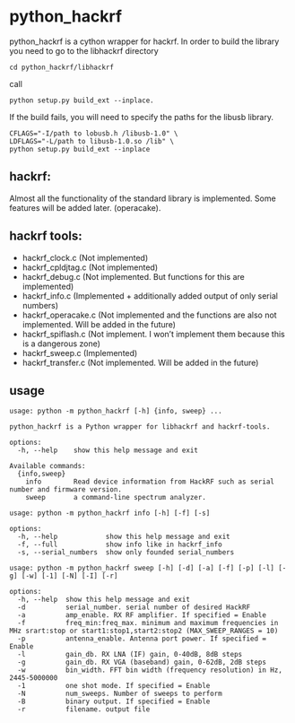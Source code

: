 # python_hackrf

python_hackrf is a cython wrapper for hackrf.
In order to build the library you need to go to the libhackrf directory
```
cd python_hackrf/libhackrf
```
call
```
python setup.py build_ext --inplace.
```
If the build fails, you will need to specify the paths for the libusb library.
```
CFLAGS="-I/path to lobusb.h /libusb-1.0" \
LDFLAGS="-L/path to libusb-1.0.so /lib" \
python setup.py build_ext --inplace
```
## hackrf:
Almost all the functionality of the standard library is implemented. Some features will be added later. (operacake).

## hackrf tools:
* hackrf_clock.c (Not implemented)
* hackrf_cpldjtag.c (Not implemented)
* hackrf_debug.c (Not implemented. But functions for this are implemented)
* hackrf_info.c (Implemented + additionally added output of only serial numbers)
* hackrf_operacake.c (Not implemented and the functions are also not implemented. Will be added in the future)
* hackrf_spiflash.c (Not implement. I won’t implement them because this is a dangerous zone)
* hackrf_sweep.c (Implemented)
* hackrf_transfer.c (Not implemented. Will be added in the future)

## usage
```
usage: python -m python_hackrf [-h] {info, sweep} ...

python_hackrf is a Python wrapper for libhackrf and hackrf-tools.

options:
  -h, --help    show this help message and exit

Available commands:
  {info,sweep}
    info        Read device information from HackRF such as serial number and firmware version.
    sweep       a command-line spectrum analyzer.
```
```
usage: python -m python_hackrf info [-h] [-f] [-s]

options:
  -h, --help            show this help message and exit
  -f, --full            show info like in hackrf_info
  -s, --serial_numbers  show only founded serial_numbers
```
```
usage: python -m python_hackrf sweep [-h] [-d] [-a] [-f] [-p] [-l] [-g] [-w] [-1] [-N] [-I] [-r]

options:
  -h, --help  show this help message and exit
  -d          serial_number. serial number of desired HackRF
  -a          amp_enable. RX RF amplifier. If specified = Enable
  -f          freq_min:freq_max. minimum and maximum frequencies in MHz srart:stop or start1:stop1,start2:stop2 (MAX_SWEEP_RANGES = 10)
  -p          antenna_enable. Antenna port power. If specified = Enable
  -l          gain_db. RX LNA (IF) gain, 0-40dB, 8dB steps
  -g          gain_db. RX VGA (baseband) gain, 0-62dB, 2dB steps
  -w          bin_width. FFT bin width (frequency resolution) in Hz, 2445-5000000
  -1          one shot mode. If specified = Enable
  -N          num_sweeps. Number of sweeps to perform
  -B          binary output. If specified = Enable
  -r          filename. output file
```
